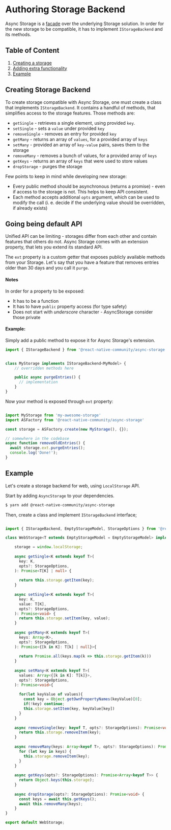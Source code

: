 # Authoring Storage Backend

Async Storage is a [facade](https://en.wikipedia.org/wiki/Facade_pattern) over the underlying Storage solution. 
In order for the new storage to be compatible, it has to implement `IStorageBackend` and its methods.


## Table of Content

1. [Creating a storage](#creating-storage-backend)
2. [Adding extra functionality](#going-being-default-api)
3. [Example](#example)



## Creating Storage Backend

To create storage compatible with Async Storage, one must create a class that implements `IStorageBackend`. It contains a handful of methods,
that simplifies access to the storage features. Those methods are:

- `getSingle`       - retrieves a single element, using provided `key`.
- `setSingle`       - sets a `value` under provided `key`
- `removeSingle`    - removes an entry for provided `key`
- `getMany`         - returns an array of `values`, for a provided array of `keys`
- `setMany`         - provided an array of `key-value` pairs, saves them to the storage
- `removeMany`      - removes a bunch of values, for a provided array of `keys` 
- `getKeys`         - returns an array of `keys` that were used to store values 
- `dropStorage`     - purges the storage


Few points to keep in mind while developing new storage:

- Every public method should be asynchronous (returns a promise) - even if access to the storage is not. This helps to keep API consistent.
- Each method accepts additional `opts` argument, which can be used to modify the call (i. e. decide if the underlying value should be overridden, if already exists)



## Going being default API

Unified API can be limiting - storages differ from each other and contain features that others do not. Async Storage comes with an extension property, that lets you extend its standard API.

The `ext` property is a custom getter that exposes publicly available methods from your Storage.
Let's say that you have a feature that removes entries older than 30 days and you call it `purge`.

#### Notes

In order for a property to be exposed:

- It has to be a function
- It has to have `public` property access (for type safety)
- Does not start with _underscore_ character - AsyncStorage consider those private


#### Example:

Simply add a public method to expose it for Async Storage's extension.

```typescript
import { IStorageBackend } from '@react-native-community/async-storage';


class MyStorage implements IStorageBackend<MyModel> {  
    // overridden methods here    

    public async purgeEntries() {
      // implementation
    }
}
```

Now your method is exposed through `ext` property:


```typescript

import MyStorage from 'my-awesome-storage'
import ASFactory from '@react-native-community/async-storage'

const storage = ASFactory.create(new MyStorage(), {});

// somewhere in the codebase
async function removeOldEntries() {
  await storage.ext.purgeEntries();
  console.log('Done!');
}
```

## Example

Let's create a storage backend for web, using `LocalStorage` API. 

Start by adding `AsyncStorage` to your dependencies.

```bash
$ yarn add @react-native-community/async-storage
``` 

Then, create a class and implement `IStorageBackend` interface;


```typescript

import { IStorageBackend, EmptyStorageModel, StorageOptions } from '@react-native-community/async-storage';

class WebStorage<T extends EmptyStorageModel = EmptyStorageModel> implements IStorageBackend<T> {

    storage = window.localStorage;
 
    async getSingle<K extends keyof T>(
      key: K,
      opts?: StorageOptions,
    ): Promise<T[K] | null> {
      
      return this.storage.getItem(key);
    } 
  
    async setSingle<K extends keyof T>(
      key: K,
      value: T[K],
      opts?: StorageOptions,
    ): Promise<void> {
      return this.storage.setItem(key, value);
    } 
  
    async getMany<K extends keyof T>(
      keys: Array<K>,
      opts?: StorageOptions,
    ): Promise<{[k in K]: T[k] | null}>{
      
      return Promise.all(keys.map(k => this.storage.getItem(k)))
    }
  
    async setMany<K extends keyof T>(
      values: Array<{[k in K]: T[k]}>,
      opts?: StorageOptions,
    ): Promise<void>{
     
      for(let keyValue of values){
        const key = Object.getOwnPropertyNames(keyValue)[0];
        if(!key) continue;
        this.storage.setItem(key, keyValue[key])
      }     
    }
  
    async removeSingle(key: keyof T, opts?: StorageOptions): Promise<void> {
      return this.storage.removeItem(key);
    } 
  
    async removeMany(keys: Array<keyof T>, opts?: StorageOptions): Promise<void> {
      for (let key in keys) {
        this.storage.removeItem(key);
      }
    } 
  
    async getKeys(opts?: StorageOptions): Promise<Array<keyof T>> {
      return Object.keys(this.storage);
    }
  
    async dropStorage(opts?: StorageOptions): Promise<void> {
      const keys = await this.getKeys();
      await this.removeMany(keys);
    }
}

export default WebStorage;
```

